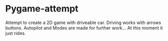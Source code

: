 # Pygame-attempt

Attempt to create a 2D game with driveable car. 
Driving works with arrows buttons.
Autopilot and Modes are made for further work... At this moment it just rides.
